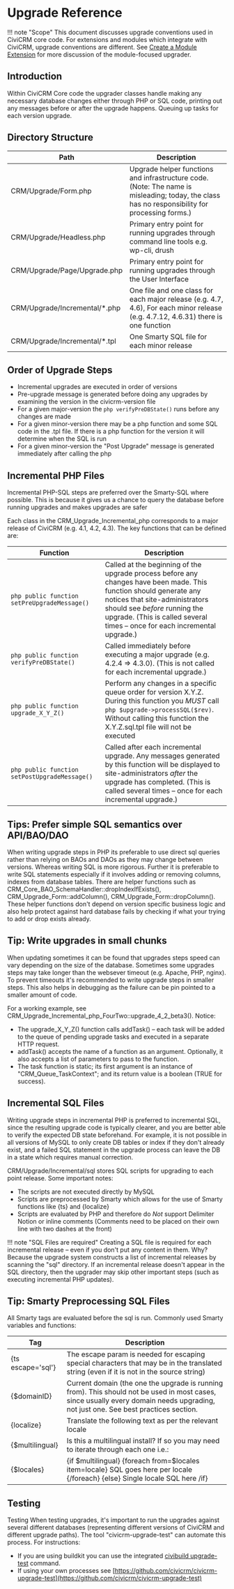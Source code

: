 # Upgrade Reference

!!! note "Scope"
    This document discusses upgrade conventions used in CiviCRM core code. For extensions and modules which integrate with CiviCRM, upgrade conventions are different. See [Create a Module Extension](https://docs.civicrm.org/dev/en/master/extensions/civix/) for more discussion of the module-focused upgrader.

## Introduction

Within CiviCRM Core code the upgrader classes handle making any necessary database changes either through PHP or SQL code, printing out any messages before or after the upgrade happens. Queuing up tasks for each version upgrade.

## Directory Structure

| Path | Description |
| -- | -- |
| CRM/Upgrade/Form.php | Upgrade helper functions and infrastructure code. (Note: The name is misleading; today, the class has no responsibility for processing forms.) |
| CRM/Upgrade/Headless.php | Primary entry point for running upgrades through command line tools e.g. wp-cli, drush |
| CRM/Upgrade/Page/Upgrade.php | Primary entry point for running upgrades through the User Interface |
| CRM/Upgrade/Incremental/*.php | One file and one class for each major release (e.g. 4.7, 4.6), For each minor release (e.g. 4.7.12, 4.6.31) there is one function |
| CRM/Upgrade/Incremental/*.tpl | One Smarty SQL file for each minor release |

## Order of Upgrade Steps 

* Incremental upgrades are executed in order of versions
* Pre-upgrade message is generated before doing any upgrades by examining the version in the civicrm-version file
* For a given major-version the ```php verifyPreDBState()``` runs before any changes are made
* For a given minor-version there may be a php function and some SQL code in the .tpl file. If there is a php function for the version it will determine when the SQL is run
* For a given minor-version the "Post Upgrade" message is generated immediately after calling the php

## Incremental PHP Files

Incremental PHP-SQL steps are preferred over the Smarty-SQL where possible. This is because it gives us a chance to query the database before running upgrades and makes upgrades are safer

Each class in the CRM_Upgrade_Incremental_php corresponds to a major release of CiviCRM (e.g. 4.1, 4.2, 4.3). The key functions that can be defined are:

| Function | Description |
| --- | --- |
| ```php public function setPreUpgradeMessage() ``` | Called at the beginning of the upgrade process before any changes have been made. This function should generate any notices that site-administrators should see *before* running the upgrade. (This is called several times – once for each incremental upgrade.) | 
| ```php public function verifyPreDBState() ``` | Called immediately before executing a major upgrade (e.g. 4.2.4 => 4.3.0). (This is not called for each incremental upgrade.) |
| ```php public function upgrade_X_Y_Z() ``` | Perform any changes in a specific queue order for version X.Y.Z. During this function you *MUST* call ```php $upgrade->processSQL($rev)```. Without calling this function the X.Y.Z.sql.tpl file will not be executed |
| ```php public function setPostUpgradeMessage() ``` | Called after each incremental upgrade. Any messages generated by this function will be displayed to site-administrators *after* the upgrade has completed. (This is called several times – once for each incremental upgrade.) |

## Tips: Prefer simple SQL semantics over API/BAO/DAO

When writing upgrade steps in PHP its preferable to use direct sql queries rather than relying on BAOs and DAOs as they may change between versions. Whereas writing SQL is more rigorous. Further it is preferable to write SQL statements especially if it involves adding or removing columns, indexes from database tables. There are helper functions such as CRM_Core_BAO_SchemaHandler::dropIndexIfExists(), CRM_Upgrade_Form::addColumn(), CRM_Upgrade_Form::dropColumn(). These helper functions don't depend on version specific business logic and also help protect against hard database fails by checking if what your trying to add or drop exists already.

## Tip: Write upgrades in small chunks

When updating sometimes it can be found that upgrades steps speed can vary depending on the size of the database. Sometimes some upgrades steps may take longer than the websever timeout (e.g. Apache, PHP, nginx). To prevent timeouts it's recommended to write upgrade steps in smaller steps. This also helps in debugging as the failure can be pin pointed to a smaller amount of code.

For a working example, see CRM_Upgrade_Incremental_php_FourTwo::upgrade_4_2_beta3(). Notice:

* The upgrade_X_Y_Z() function calls addTask() – each task will be added to the queue of pending upgrade tasks and executed in a separate HTTP request.
* addTask() accepts the name of a function as an argument. Optionally, it also accepts a list of parameters to pass to the function.
* The task function is static; its first argument is an instance of "CRM_Queue_TaskContext"; and its return value is a boolean (TRUE for success).

## Incremental SQL Files 

Writing upgrade steps in incremental PHP is preferred to incremental SQL, since the resulting upgrade code is typically clearer, and you are better able to verify the expected DB state beforehand. For example, it is not possible in all versions of MySQL to only create DB tables or index if they don't already exist, and a failed SQL statement in the upgrade process can leave the DB in a state which requires manual correction.

CRM/Upgrade/Incremental/sql stores SQL scripts for upgrading to each point release. Some important notes:

* The scripts are not executed directly by MySQL
* Scripts are preprocessed by Smarty which allows for the use of Smarty functions like {ts} and {localize}
* Scripts are evaluated by PHP and therefore do *Not* support Delimiter Notion or inline comments (Comments need to be placed on their own line with two dashes at the front)

!!! note "SQL Files are required"
    Creating a SQL file is required for each incremental release – even if you don't put any content in them. Why? Because the upgrade system constructs a list of incremental releases by scanning the "sql" directory. If an incremental release doesn't appear in the SQL directory, then the upgrader may skip other important steps (such as executing incremental PHP updates).

## Tip: Smarty Preprocessing SQL Files

All Smarty tags are evaluated before the sql is run. Commonly used Smarty variables and functions:

| Tag | Description |
| -- | -- |
| {ts escape='sql'} | The escape param is needed for escaping special characters that may be in the translated string (even if it is not in the source string) |
| {$domainID} | Current domain (the one the upgrade is running from). This should not be used in most cases, since usually every domain needs upgrading, not just one. See best practices section. |
| {localize} | Translate the following text as per the relevant locale |
| {$multilingual} | Is this a multilingual install? If so you may need to iterate through each one i.e.: | 
| {$locales} | {if $multilingual} {foreach from=$locales item=locale} SQL goes here per locale  {/foreach} {else} Single locale SQL here /if} | 

## Testing 

Testing When testing upgrades, it's important to run the upgrades against several different databases (representing different versions of CiviCRM and different upgrade paths). The tool "civicrm-upgrade-test" can automate this process. For instructions:

* If you are using buildkit you can use the integrated [civibuild upgrade-test](https://github.com/civicrm/civicrm-buildkit/blob/master/README.md#daily-coding-upgrade-testing) command.
* If using your own processes see [https://github.com/civicrm/civicrm-upgrade-test](https://github.com/civicrm/civicrm-upgrade-test)
